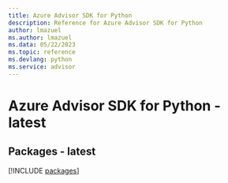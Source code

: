 ```yaml
---
title: Azure Advisor SDK for Python
description: Reference for Azure Advisor SDK for Python
author: lmazuel
ms.author: lmazuel
ms.data: 05/22/2023
ms.topic: reference
ms.devlang: python
ms.service: advisor
---
```

# Azure Advisor SDK for Python - latest
## Packages - latest
[!INCLUDE [packages](advisor-index.md)]